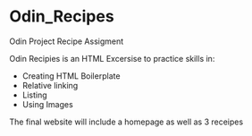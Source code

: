 # Odin_Recipes
Odin Project Recipe Assigment

Odin Recipies is an HTML Excersise to practice skills in:

- Creating HTML Boilerplate
- Relative linking
- Listing
- Using Images

The final website will include a homepage as well as 3 receipes
